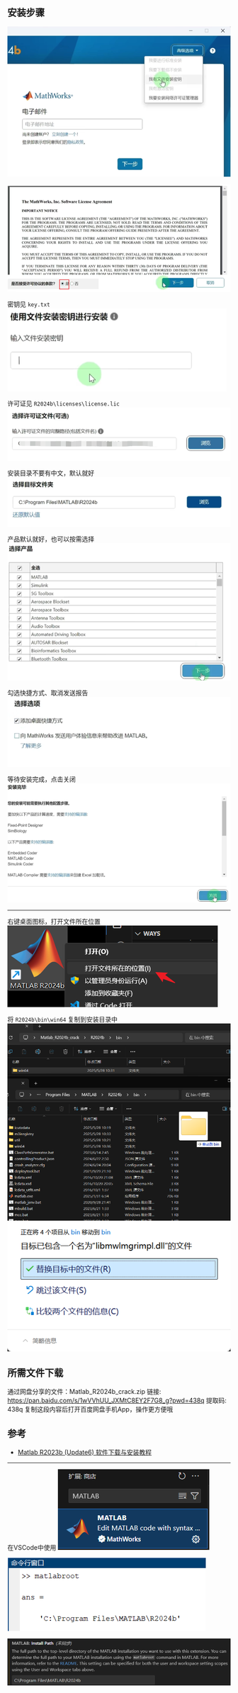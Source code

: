 ## 安装步骤
![1748399415738](image/MatlabR2024b软件安装/1748399415738.png)

![1748399460563](image/MatlabR2024b软件安装/1748399460563.png)

密钥见 `key.txt`
![1748399476583](image/MatlabR2024b软件安装/1748399476583.png)

许可证见 `R2024b\licenses\license.lic`
![1748399596427](image/MatlabR2024b软件安装/1748399596427.png)

安装目录不要有中文，默认就好
![1748399680465](image/MatlabR2024b软件安装/1748399680465.png)

产品默认就好，也可以按需选择
![1748399712596](image/MatlabR2024b软件安装/1748399712596.png)

勾选快捷方式、取消发送报告
![1748399723224](image/MatlabR2024b软件安装/1748399723224.png)

等待安装完成，点击关闭
![1748399785835](image/MatlabR2024b软件安装/1748399785835.png)

---
右键桌面图标，打开文件所在位置
![1748399864004](image/MatlabR2024b软件安装/1748399864004.png)

将 `R2024b\bin\win64` 复制到安装目录中
![1748400026965](image/MatlabR2024b软件安装/1748400026965.png)
![1748400016941](image/MatlabR2024b软件安装/1748400016941.png)


## 所需文件下载
通过网盘分享的文件：Matlab_R2024b_crack.zip
链接: https://pan.baidu.com/s/1wVVhUU_JXMtC8EY2F7G8_g?pwd=438q 提取码: 438q 复制这段内容后打开百度网盘手机App，操作更方便哦


## 参考
- [Matlab R2023b (Update6) 软件下载与安装教程](https://www.mr-wu.cn/matlab-2023b-free-download/)


---
在VSCode中使用
![1748442472853](image/MatlabR2024b软件安装/1748442472853.png)

![1748442496013](image/MatlabR2024b软件安装/1748442496013.png)

![1748442555156](image/MatlabR2024b软件安装/1748442555156.png)
